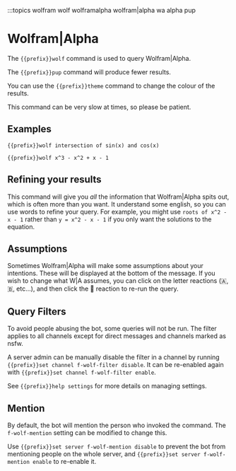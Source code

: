 :::topics wolfram wolf wolframalpha wolfram|alpha wa alpha pup

# Wolfram|Alpha

The `{{prefix}}wolf` command is used to query Wolfram|Alpha.

The `{{prefix}}pup` command will produce fewer results.

You can use the `{{prefix}}theme` command to change the colour of the results.

This command can be very slow at times, so please be patient.

## Examples

`{{prefix}}wolf intersection of sin(x) and cos(x)`

`{{prefix}}wolf x^3 - x^2 + x - 1`

## Refining your results

This command will give you *all* the information that Wolfram|Alpha spits out, which is often more than you want. It understand some english, so you can use words to refine your query. For example, you might use `roots of x^2 - x - 1` rather than `y = x^2 - x - 1` if you only want the solutions to the equation.

## Assumptions

Sometimes Wolfram|Alpha will make some assumptions about your intentions. These will be displayed at the bottom of the message. If you wish to change what W|A assumes, you can click on the letter reactions (🇦, 🇧, etc...), and then click the 🔄 reaction to re-run the query.

## Query Filters

To avoid people abusing the bot, some queries will not be run. The filter applies to all channels except for direct messages and channels marked as nsfw.

A server admin can be manually disable the filter in a channel by running `{{prefix}}set channel f-wolf-filter disable`.
It can be re-enabled again with `{{prefix}}set channel f-wolf-filter enable`.

See `{{prefix}}help settings` for more details on managing settings.

## Mention

By default, the bot will mention the person who invoked the command. The `f-wolf-mention` setting can be modified to change this.

Use `{{prefix}}set server f-wolf-mention disable` to prevent the bot from mentioning people on the whole server, and `{{prefix}}set server f-wolf-mention enable` to re-enable it.
